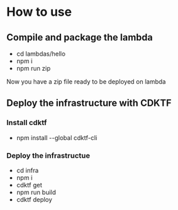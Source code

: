 # How to use

## Compile and package the lambda

- cd lambdas/hello
- npm i
- npm run zip

Now you have a zip file ready to be deployed on lambda

## Deploy the infrastructure with CDKTF

### Install cdktf

- npm install --global cdktf-cli

### Deploy the infrastructue

- cd infra
- npm i
- cdktf get
- npm run build
- cdktf deploy